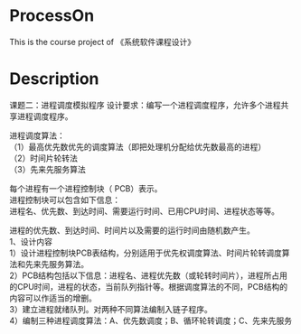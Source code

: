 # ProcessOn
This is the course project of 《系统软件课程设计》  
# Description  
课题二：进程调度模拟程序
设计要求：编写一个进程调度程序，允许多个进程共享进程调度程序。    

进程调度算法：  
（1）最高优先数优先的调度算法（即把处理机分配给优先数最高的进程）  
（2）时间片轮转法  
（3）先来先服务算法

每个进程有一个进程控制块（ PCB）表示。  
进程控制块可以包含如下信息：  
进程名、优先数、到达时间、需要运行时间、已用CPU时间、进程状态等等。   

进程的优先数、到达时间、时间片以及需要的运行时间由随机数产生。  
1、设计内容  
1）设计进程控制块PCB表结构，分别适用于优先权调度算法、时间片轮转调度算法和先来先服务算法。  
2）PCB结构包括以下信息：进程名、进程优先数（或轮转时间片），进程所占用的CPU时间，进程的状态，当前队列指针等。根据调度算法的不同，PCB结构的内容可以作适当的增删。  
3）建立进程就绪队列。对两种不同算法编制入链子程序。  
4）编制三种进程调度算法：A、优先数调度；B、循环轮转调度；C、先来先服务   

 

